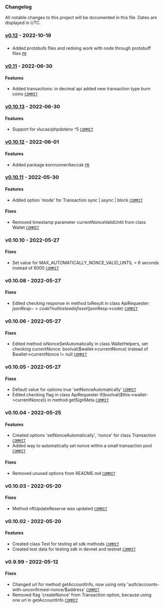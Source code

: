 ### Changelog

All notable changes to this project will be documented in this file. Dates are displayed in UTC.

### [v0.12](https://bitbucket.org/decimalteam/decimal-php-sdk/compare/v0.12%0D0.11?topic=0) - 2022-10-19
###
* Added protobufs files and redoing work with node through protobuff files [`PR`](https://bitbucket.org/decimalteam/decimal-php-sdk/pull-requests/61)

### [v0.11](https://bitbucket.org/decimalteam/decimal-php-sdk/compare/0.11..0.10.13) - 2022-06-30
#### Features
* Added transactions: in decimal api added new transaction type burn coins  [`COMMIT`](https://bitbucket.org/decimalteam/decimal-php-sdk/commits/83f68661bcbd3255e39d5a40318e0a4c2fdcb1ea)

### [v0.10.13](https://bitbucket.org/decimalteam/decimal-php-sdk/compare/0.10.13..0.10.12) - 2022-06-30
#### Features
* Support for vlucas/phpdotenv ^5 [`COMMIT`](https://bitbucket.org/decimalteam/decimal-php-sdk/commits/666d4b1bbc90acd48e34013d23b6a69339df3c33)

### [v0.10.12](https://bitbucket.org/decimalteam/decimal-php-sdk/compare/0.10.12..0.10.11) - 2022-06-01
#### Features
* Added package kornrunner/keccak  [`PR`](https://bitbucket.org/decimalteam/decimal-php-sdk/pull-requests/59)

### [v0.10.11](https://bitbucket.org/decimalteam/decimal-php-sdk/compare/0.10.11..0.10.10) - 2022-05-30
#### Features
* Added option 'mode' for Transaction sync | async | block [`COMMIT`](https://bitbucket.org/decimalteam/decimal-php-sdk/commits/40048d033c0afbb0fcaa3b323e273ffce7832d5e)
#### Fixes
* Removed timestamp parameter currentNonceValidUntil from class Wallet [`COMMIT`](https://bitbucket.org/decimalteam/decimal-php-sdk/commits/40048d033c0afbb0fcaa3b323e273ffce7832d5e)

### v0.10.10 - 2022-05-27
#### Fixes
* Set value for MAX_AUTOMATICALLY_NONCE_VALID_UNTIL = 6 seconds instead of 6000 [`COMMIT`](https://bitbucket.org/decimalteam/decimal-php-sdk/commits/769de17a5bea2768e0c2c0e475eaafc7b48d66c8)

### v0.10.08 - 2022-05-27
#### Fixes
* Edited checking response in method txResult in class ApiRequester: $jsonResp->code ? null instead of isset($jsonResp->code) [`COMMIT`](https://bitbucket.org/decimalteam/decimal-php-sdk/commits/4556d4b06058f7033c77cb9f4148db350a1de266)

### v0.10.06 - 2022-05-27
#### Fixes
* Edited method isNonceSetAutomatically in class WalletHelpers, set checking currentNonce: boolval($wallet->currentNonce) instead of $wallet->currentNonce != null [`COMMIT`](https://bitbucket.org/decimalteam/decimal-php-sdk/commits/59c02fb147829a7cfffafeecbfcbb3fa21e2b732)

### v0.10.05 - 2022-05-27
#### Fixes
* Default value for options true 'setNonceAutomatically' [`COMMIT`](https://bitbucket.org/decimalteam/decimal-php-sdk/commits/65f327cd0652989d38d2854ec37cb9b299a9684f)
* Edited checking flag in class ApiRequester if(boolval($this->wallet->currentNonce)) in method getSignMeta [`COMMIT`](https://bitbucket.org/decimalteam/decimal-php-sdk/commits/65f327cd0652989d38d2854ec37cb9b299a9684f)

### v0.10.04 - 2022-05-25
#### Features
* Created options 'setNonceAutomatically', 'nonce' for class Transaction [`COMMIT`](https://bitbucket.org/decimalteam/decimal-php-sdk/commits/604734eaaf7691fc4bf809fd2d6b1d4397f3bbb2)
* Added way to automatically set nonce within a small transaction pool [`COMMIT`](https://bitbucket.org/decimalteam/decimal-php-sdk/commits/604734eaaf7691fc4bf809fd2d6b1d4397f3bbb2)
#### Fixes
* Removed unused options from README.md [`COMMIT`](https://bitbucket.org/decimalteam/decimal-php-sdk/commits/604734eaaf7691fc4bf809fd2d6b1d4397f3bbb2)

### v0.10.03 - 2022-05-20
#### Fixes
* Method nftUpdateReserve was updated [`COMMIT`](https://bitbucket.org/decimalteam/decimal-php-sdk/commits/50fbf407bc6e003b53b76d9df074af14ad29bd1a)

### v0.10.02 - 2022-05-20
#### Features
* Created class Test for testing all sdk methods [`COMMIT`](https://bitbucket.org/decimalteam/decimal-php-sdk/commits/50121fa06f5a7d521ed0a97491d8a5965f79c1d7)
* Created test data for testing sdk in devnet and testnet [`COMMIT`](https://bitbucket.org/decimalteam/decimal-php-sdk/commits/50121fa06f5a7d521ed0a97491d8a5965f79c1d7)

### v0.9.99 - 2022-05-12
#### Fixes
* Changed url for method getAccountInfo, now using only 'auth/accounts-with-unconfirmed-nonce/$address' [`COMMIT`](https://bitbucket.org/decimalteam/decimal-php-sdk/commits/0820d8dd336e45d2d4ba177b71ef56c4131290d9)
* Removed flag 'createNonce' from Transaction option, because using one url in getAccountInfo [`COMMIT`](https://bitbucket.org/decimalteam/decimal-php-sdk/commits/0820d8dd336e45d2d4ba177b71ef56c4131290d9)
